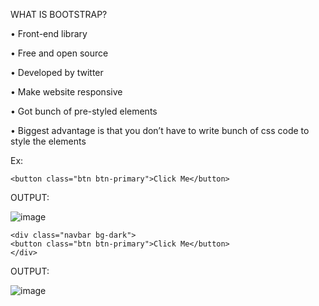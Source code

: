 WHAT IS BOOTSTRAP?

•	Front-end library

•	Free and open source

•	Developed by twitter

•	Make website responsive

•	Got bunch of pre-styled elements

•	Biggest advantage is that you don’t have to write bunch of css code to style the elements

Ex:

    <button class="btn btn-primary">Click Me</button>

OUTPUT:

![image](https://user-images.githubusercontent.com/111358462/230942474-b7d85fda-4ab0-40a2-8736-7dc7bf7be9f0.png)


    <div class="navbar bg-dark">
    <button class="btn btn-primary">Click Me</button>
    </div>
    
OUTPUT:

![image](https://user-images.githubusercontent.com/111358462/230942523-1ec359b4-d38f-4075-b314-075e055d1e70.png)

 
